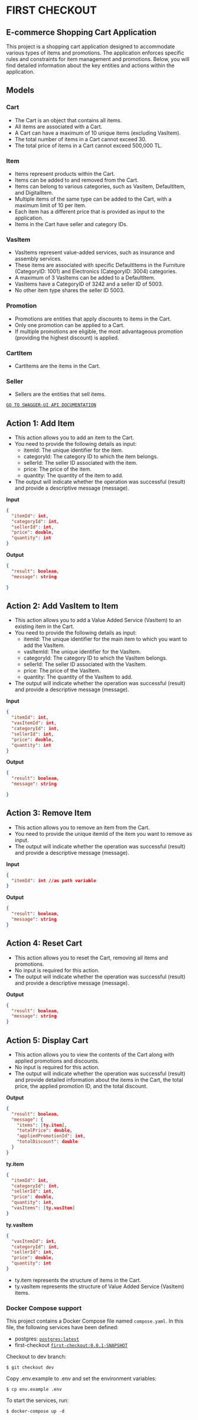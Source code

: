 # FIRST CHECKOUT

## E-commerce Shopping Cart Application

This project is a shopping cart application designed to accommodate various types of items and promotions. The application enforces specific rules and constraints for item management and promotions. Below, you will find detailed information about the key entities and actions within the application.

## Models

### Cart
- The Cart is an object that contains all items.
- All items are associated with a Cart.
- A Cart can have a maximum of 10 unique items (excluding VasItem).
- The total number of items in a Cart cannot exceed 30.
- The total price of items in a Cart cannot exceed 500,000 TL.

### Item
- Items represent products within the Cart.
- Items can be added to and removed from the Cart.
- Items can belong to various categories, such as VasItem, DefaultItem, and DigitalItem.
- Multiple items of the same type can be added to the Cart, with a maximum limit of 10 per item.
- Each item has a different price that is provided as input to the application.
- Items in the Cart have seller and category IDs.

### VasItem
- VasItems represent value-added services, such as insurance and assembly services.
- These items are associated with specific DefaultItems in the Furniture (CategoryID: 1001) and Electronics (CategoryID: 3004) categories.
- A maximum of 3 VasItems can be added to a DefaultItem.
- VasItems have a CategoryID of 3242 and a seller ID of 5003.
- No other item type shares the seller ID 5003.

### Promotion
- Promotions are entities that apply discounts to items in the Cart.
- Only one promotion can be applied to a Cart.
- If multiple promotions are eligible, the most advantageous promotion (providing the highest discount) is applied.

### CartItem
- CartItems are the items in the Cart.

### Seller
- Sellers are the entities that sell items.

[`GO TO SWAGGER-UI API DOCUMENTATION`](http://localhost:8080/api/v1/swagger-ui/)

## Action 1: Add Item
- This action allows you to add an item to the Cart.
- You need to provide the following details as input:
  - itemId: The unique identifier for the item.
  - categoryId: The category ID to which the item belongs.
  - sellerId: The seller ID associated with the item.
  - price: The price of the item.
  - quantity: The quantity of the item to add.
- The output will indicate whether the operation was successful (result) and provide a descriptive message (message).

**Input**
```json
{
  "itemId": int,
  "categoryId": int,
  "sellerId": int,
  "price": double,
  "quantity": int
}
```
**Output**
```json
{
  "result": boolean,
  "message": string

}
```

## Action 2: Add VasItem to Item
- This action allows you to add a Value Added Service (VasItem) to an existing item in the Cart.
- You need to provide the following details as input:
  - itemId: The unique identifier for the main item to which you want to add the VasItem.
  - vasItemId: The unique identifier for the VasItem.
  - categoryId: The category ID to which the VasItem belongs.
  - sellerId: The seller ID associated with the VasItem.
  - price: The price of the VasItem.
  - quantity: The quantity of the VasItem to add.
- The output will indicate whether the operation was successful (result) and provide a descriptive message (message).

**Input**
```json
{
  "itemId": int,
  "vasItemId": int,
  "categoryId": int,
  "sellerId": int,
  "price": double,
  "quantity": int
}
```
**Output**
```json
{
  "result": boolean,
  "message": string

}
```
## Action 3: Remove Item
- This action allows you to remove an item from the Cart.
- You need to provide the unique itemId of the item you want to remove as input.
- The output will indicate whether the operation was successful (result) and provide a descriptive message (message).

**Input**
```json
{
  "itemId": int //as path variable
}
```
**Output**
```json
{
  "result": boolean,
  "message": string
}
```

## Action 4: Reset Cart
- This action allows you to reset the Cart, removing all items and promotions.
- No input is required for this action.
- The output will indicate whether the operation was successful (result) and provide a descriptive message (message).

**Output**
```json
{
  "result": boolean,
  "message": string
}
```

## Action 5: Display Cart
- This action allows you to view the contents of the Cart along with applied promotions and discounts.
- No input is required for this action.
- The output will indicate whether the operation was successful (result) and provide detailed information about the items in the Cart, the total price, the applied promotion ID, and the total discount.

**Output**
```json
{
  "result": boolean,
  "message": {
    "items": [ty.item],
    "totalPrice": double,
    "appliedPromotionId": int,
    "totalDiscount": double
  }
}
```

**ty.item**
```json
{
  "itemId": int,
  "categoryId": int,
  "sellerId": int,
  "price": double,
  "quantity": int,
  "vasItems": [ty.vasItem]
}
```

**ty.vasItem**
```json
{
  "vasItemId": int,
  "categoryId": int,
  "sellerId": int,
  "price": double,
  "quantity": int
}
```

- ty.item represents the structure of items in the Cart.
- ty.vasItem represents the structure of Value Added Service (VasItem) items.


### Docker Compose support

This project contains a Docker Compose file named `compose.yaml`.
In this file, the following services have been defined:

* postgres: [`postgres:latest`](https://hub.docker.com/_/postgres)
* first-checkout [`first-checkout:0.0.1-SNAPSHOT`](https://github.com/DevelopmentHiring/MuslumCanOzata)

Checkout to dev branch:
```
$ git checkout dev
```
Copy .env.example to .env and set the environment variables:
```
$ cp env.example .env
```
To start the services, run:
```
$ docker-compose up -d
```
